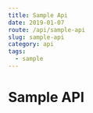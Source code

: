 ```yaml
---
title: Sample Api
date: 2019-01-07
route: /api/sample-api
slug: sample-api
category: api
tags:
  - sample
---
```



Sample API
===
